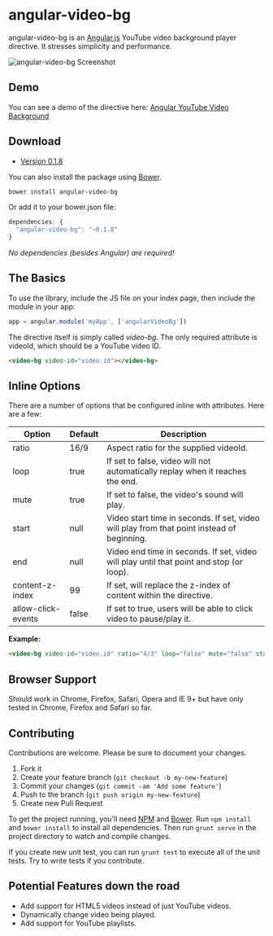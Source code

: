 # angular-video-bg

angular-video-bg is an [Angular.js](http://angularjs.org/) YouTube video background player directive. It stresses simplicity and performance.

![angular-video-bg Screenshot](https://raw.github.com/kanzelm3/angular-video-bg/master/screenshot.png)

## Demo

You can see a demo of the directive here: [Angular YouTube Video Background](http://kanzelm3.github.io/angular-video-bg/)

## Download

* [Version 0.1.8](https://github.com/kanzelm3/angular-video-bg/archive/0.1.8.zip)

You can also install the package using [Bower](http://bower.io).

```sh
bower install angular-video-bg
```

Or add it to your bower.json file:

```javascript
dependencies: {
  "angular-video-bg": "~0.1.8"
}
```

*No dependencies (besides Angular) are required!*

## The Basics

To use the library, include the JS file on your index page, then include the module in your app:

```javascript
app = angular.module('myApp', ['angularVideoBg'])
```

The directive itself is simply called *video-bg*. The only required attribute is videoId, which should be a YouTube
video ID.

```html
<video-bg video-id="video.id"></video-bg>
```

## Inline Options

There are a number of options that be configured inline with attributes. Here are a few:

| Option               | Default             | Description                                                                                 |
| -------------------- | ------------------- | ------------------------------------------------------------------------------------------- |
| ratio                | 16/9                | Aspect ratio for the supplied videoId.                                                      |
| loop                 | true                | If set to false, video will not automatically replay when it reaches the end.               |
| mute                 | true                | If set to false, the video's sound will play.                                               |
| start                | null                | Video start time in seconds. If set, video will play from that point instead of beginning.  |
| end                  | null                | Video end time in seconds. If set, video will play until that point and stop (or loop).     |
| content-z-index      | 99                  | If set, will replace the z-index of content within the directive.                           |
| allow-click-events   | false               | If set to true, users will be able to click video to pause/play it.                         |

**Example:**

```html
<video-bg video-id="video.id" ratio="4/3" loop="false" mute="false" start="30" content-z-index="500" allow-click-events="true"></video-bg>
```

## Browser Support

Should work in Chrome, Firefox, Safari, Opera and IE 9+ but have only tested in Chrome, Firefox and Safari so far.

## Contributing

Contributions are welcome. Please be sure to document your changes.

1. Fork it
2. Create your feature branch (`git checkout -b my-new-feature`)
3. Commit your changes (`git commit -am 'Add some feature'`)
4. Push to the branch (`git push origin my-new-feature`)
5. Create new Pull Request

To get the project running, you'll need [NPM](https://npmjs.org/) and [Bower](http://bower.io/). Run `npm install` and `bower install` to install all dependencies. Then run `grunt serve` in the project directory to watch and compile changes.

If you create new unit test, you can run `grunt test` to execute all of the unit tests. Try to write tests if you contribute.

## Potential Features down the road

* Add support for HTML5 videos instead of just YouTube videos.
* Dynamically change video being played.
* Add support for YouTube playlists.
